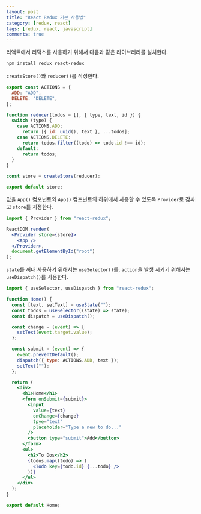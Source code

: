```yaml
---
layout: post
title: "React Redux 기본 사용법"
category: [redux, react]
tags: [redux, react, javascript]
comments: true
---
```


리액트에서 리덕스를 사용하기 위해서 다음과 같은 라이브러리를 설치한다.

```bash
npm install redux react-redux
```

`createStore()`와 `reducer()`를 작성한다.

```js
export const ACTIONS = {
  ADD: "ADD",
  DELETE: "DELETE",
};

function reducer(todos = [], { type, text, id }) {
  switch (type) {
    case ACTIONS.ADD:
      return [{ id: uuid(), text }, ...todos];
    case ACTIONS.DELETE:
      return todos.filter((todo) => todo.id !== id);
    default:
      return todos;
  }
}

const store = createStore(reducer);

export default store;
```

값을 `App()` 컴포넌트와 `App()` 컴포넌트의 하위에서 사용할 수 있도록 `Provider`로 감싸고 `store`를 지정한다.

```jsx
import { Provider } from "react-redux";

ReactDOM.render(
  <Provider store={store}>
    <App />
  </Provider>,
  document.getElementById("root")
);
```

`state`를 꺼내 사용하기 위해서는 `useSelector()`를, `action`을 발생 시키기 위해서는 `useDispatch()`를 사용한다.

```jsx
import { useSelector, useDispatch } from "react-redux";

function Home() {
  const [text, setText] = useState("");
  const todos = useSelector((state) => state);
  const dispatch = useDispatch();

  const change = (event) => {
    setText(event.target.value);
  };

  const submit = (event) => {
    event.preventDefault();
    dispatch({ type: ACTIONS.ADD, text });
    setText("");
  };

  return (
    <div>
      <h1>Home</h1>
      <form onSubmit={submit}>
        <input
          value={text}
          onChange={change}
          tpye="text"
          placeholder="Type a new to do..."
        />
        <button type="submit">Add</button>
      </form>
      <ul>
        <h2>To Dos</h2>
        {todos.map((todo) => (
          <Todo key={todo.id} {...todo} />
        ))}
      </ul>
    </div>
  );
}

export default Home;
```
